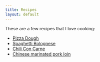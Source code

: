 ```yaml
---
title: Recipes
layout: default
---
```


These are a few recipes that I love cooking:
* [Pizza Dough](pizza-dough.html)
* [Spaghetti Bolognese](spaghetti-bolognese.html)
* [Chili Con Carne](chill-conm-carne.html)
* [Chinese marinated pork loin](marinated-pork-loin.html)
